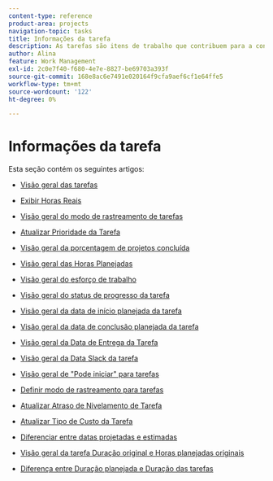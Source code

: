 ```yaml
---
content-type: reference
product-area: projects
navigation-topic: tasks
title: Informações da tarefa
description: As tarefas são itens de trabalho que contribuem para a conclusão de um projeto no Adobe Workfront. Saiba mais sobre as informações da tarefa nos artigos a seguir.
author: Alina
feature: Work Management
exl-id: 2c0e7f40-f680-4e7e-8827-be69703a393f
source-git-commit: 168e8ac6e7491e020164f9cfa9aef6cf1e64ffe5
workflow-type: tm+mt
source-wordcount: '122'
ht-degree: 0%

---
```


# Informações da tarefa

Esta seção contém os seguintes artigos:

* [Visão geral das tarefas](../../../manage-work/tasks/task-information/tasks-overview.md)
* [Exibir Horas Reais](../../../manage-work/tasks/task-information/actual-hours.md)
* [Visão geral do modo de rastreamento de tarefas](../../../manage-work/tasks/task-information/task-tracking-mode.md)
* [Atualizar Prioridade da Tarefa](../../../manage-work/tasks/task-information/task-priority.md)
* [Visão geral da porcentagem de projetos concluída](../../../manage-work/tasks/task-information/project-percent-complete.md)
* [Visão geral das Horas Planejadas](../../../manage-work/tasks/task-information/planned-hours.md)
* [Visão geral do esforço de trabalho](../../../manage-work/tasks/task-information/work-effort.md)
* [Visão geral do status de progresso da tarefa](../../../manage-work/tasks/task-information/task-progress-status.md)
* [Visão geral da data de início planejada da tarefa](../../../manage-work/tasks/task-information/task-planned-start-date.md)
* [Visão geral da data de conclusão planejada da tarefa](../../../manage-work/tasks/task-information/task-planned-completion-date.md)
* [Visão geral da Data de Entrega da Tarefa](../../../manage-work/tasks/task-information/handoff-task-date.md)
* [Visão geral da Data Slack da tarefa](../../../manage-work/tasks/task-information/task-slack-date.md)
* [Visão geral de &quot;Pode iniciar&quot; para tarefas](../../../manage-work/tasks/task-information/can-start-task-overview.md)
* [Definir modo de rastreamento para tarefas](../../../manage-work/tasks/task-information/set-tracking-mode-for-tasks.md)
* [Atualizar Atraso de Nivelamento de Tarefa](../../../manage-work/tasks/task-information/task-leveling-delay.md)
* [Atualizar Tipo de Custo da Tarefa](../../../manage-work/tasks/task-information/update-task-cost-type.md)
* [Diferenciar entre datas projetadas e estimadas](../../../manage-work/tasks/task-information/differentiate-projected-estimated-dates.md)
* [Visão geral da tarefa Duração original e Horas planejadas originais](../../../manage-work/tasks/task-information/task-original-duration-and-original-planned-hours.md)
* [Diferença entre Duração planejada e Duração das tarefas](../../../manage-work/tasks/task-information/planned-duration-vs-duration-for-tasks.md)

   <!--
  <li><a href="../../../manage-work/tasks/task-information/project-task-issue-dates.md">Overview of project, task, and issue dates</a> </li>
  -->
